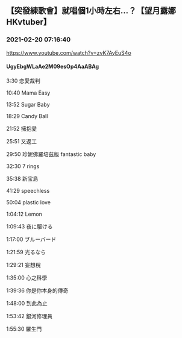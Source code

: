 ## 【突發練歌會】就唱個1小時左右...？【望月露娜HKvtuber】
### 2021-02-20 07:16:40
https://www.youtube.com/watch?v=zvK7AyEuS4o
#### UgyEbgWLaAe2M09esOp4AaABAg
3:30 恋愛裁判

10:40 Mama Easy

13:52 Sugar Baby

18:29 Candy Ball

21:52 擁抱愛

25:51 又返工

29:50 珍妮佛羅培茲版 fantastic baby

32:30 7 rings

35:38 新宝島

41:29 speechless

50:04 plastic love

1:04:12 Lemon

1:09:43 夜に駆ける

1:17:00 ブルーバード

1:21:59 光るなら

1:29:21 妄想稅

1:35:00 心之科學

1:39:36 你是你本身的傳奇

1:48:00 到此為止

1:53:42 銀河修理員

1:55:30 羅生門

